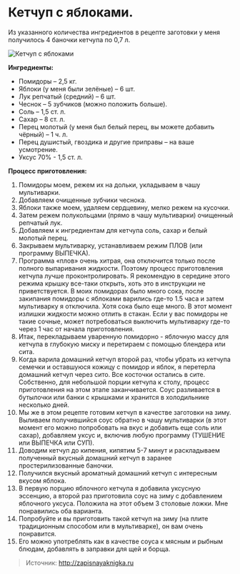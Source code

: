 # Кетчуп с яблоками.
Из указанного количества ингредиентов в рецепте заготовки у меня получилось 4 баночки кетчупа по 0,7 л.

![Кетчуп с яблоками](/images/Kulinar/Zagotovki/ketchup_apple.jpg 'Кетчуп с яблоками')

**Ингредиенты:**

- Помидоры – 2,5 кг.
- Яблоки (у меня были зелёные) – 6 шт.
- Лук репчатый (средний) – 6 шт.
- Чеснок – 5 зубчиков (можно положить больше).
- Соль – 1,5 ст. л.
- Сахар – 8 ст. л.
- Перец молотый (у меня был белый перец, вы можете добавить чёрный) – 1 ч. л.
- Перец душистый, гвоздика и другие приправы – на ваше усмотрение.
- Уксус 70% - 1,5 ст. л.

**Процесс приготовления:**

1. Помидоры моем, режем их на дольки, укладываем в чашу мультиварки.
2. Добавляем очищенные зубчики чеснока.
3. Яблоки также моем, удаляем сердцевину, мелко режем на кусочки.
4. Затем режем полукольцами (прямо в чашу мультиварки) очищенный репчатый лук.
5. Добавляем к ингредиентам для кетчупа соль, сахар и белый молотый перец.
6. Закрываем мультиварку, устанавливаем режим ПЛОВ (или программу ВЫПЕЧКА).
7. Программа «плов» очень хитрая, она отключится только после полного выпаривания жидкости. Поэтому процесс приготовления кетчупа лучше проконтролировать. Я рекомендую в середине этого режима крышку все-таки открыть, хоть это в инструкции не приветствуется. В моих помидорах было много сока, после закипания помидоры с яблоками варились где-то 1.5 часа и затем мультиварку я отключила. Хотя сока было еще много. В этот момент излишки жидкости можно отлить в стакан. Если у вас помидоры не такие сочные, может потребоваться выключить мультиварку где-то через 1 час от начала приготовления.
8. Итак, перекладываем уваренную помидорно - яблочную массу для кетчупа в глубокую миску и перетираем с помощью блендера или сита.
9. Когда варила домашний кетчуп второй раз, чтобы убрать из кетчупа семечки и оставшуюся кожицу с помидор и яблок, я перетерла домашний кетчуп через сито. Все косточки остались в сите. Собственно, для небольшой порции кетчупа к столу, процесс приготовления на этом этапе заканчивается. Соус разливается в бутылочки или банки с крышками и хранится в холодильнике несколько дней.
10. Мы же в этом рецепте готовим кетчуп в качестве заготовки на зиму. Выливаем получившийся соус обратно в чашу мультиварки (в этот момент его можно попробовать на вкус и добавить еще соль или сахар), добавляем уксус и, включив любую программу (ТУШЕНИЕ или ВЫПЕЧКА или СУП).
11. Доводим кетчуп до кипения, кипятим 5-7 минут и раскладываем полученный вкусный домашний кетчуп в заранее простерилизованные баночки.
12. Получился вкусный ароматный домашний кетчуп с интересным вкусом яблока.
13. В первую порцию яблочного кетчупа я добавила уксусную эссенцию, а второй раз приготовила соус на зиму с добавлением яблочного уксуса. Положила на этот объем 3 столовые ложки. Мне понравились оба варианта.
14. Попробуйте и вы приготовить такой кетчуп на зиму (на плите  традиционным способом или в мультиварке), он вам очень понравится.
15. Его можно употреблять как в качестве соуса к мясным и рыбным блюдам, добавлять в заправки для щей и борща.

> Источник: http://zapisnayaknigka.ru
